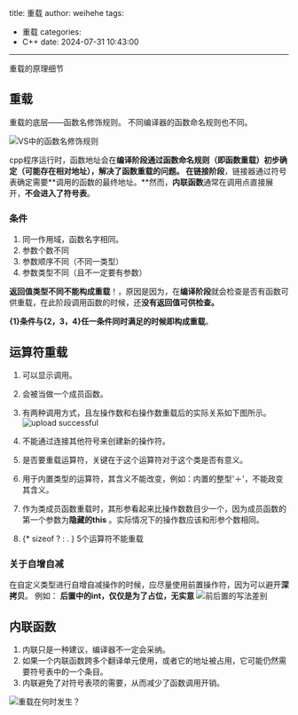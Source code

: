 title: 重载
author: weihehe
tags:
  - 重载
categories:
  - C++
date: 2024-07-31 10:43:00
---
重载的原理细节
<!-- more -->
## 重载

重载的底层——函数名修饰规则。
不同编译器的函数命名规则也不同。

![VS中的函数名修饰规则](/images/overload_style.png)

cpp程序运行时，函数地址会在**编译阶段通过函数命名规则（即函数重载）**初步确定（可能存在相对地址），解决了函数重载的问题。
在**链接阶段**，链接器通过符号表确定需要**调用的函数的最终地址。**然而，**内联函数**通常在调用点直接展开，**不会进入了符号表**。


### 条件

1. 同一作用域，函数名字相同。
2. 参数个数不同
3. 参数顺序不同（不同一类型）
4. 参数类型不同（且不一定要有参数）

**返回值类型不同不能构成重载**！，原因是因为，在**编译阶段**就会检查是否有函数可供重载，在此阶段调用函数的时候，还**没有返回值可供检查。**

**{1}条件与{2，3，4}任一条件同时满足的时候即构成重载**。

## 运算符重载

1. 可以显示调用。
2. 会被当做一个成员函数。
3. 有两种调用方式，且左操作数和右操作数重载后的实际关系如下图所示。
![upload successful](/images/这里重载了<符号.png)

4. 不能通过连接其他符号来创建新的操作符。
5. 是否要重载运算符，关键在于这个运算符对于这个类是否有意义。
6. 用于内置类型的运算符，其含义不能改变，例如：内置的整型'＋'，不能政变其含义。
7. 作为类成员函数重载时，其形参看起来比操作数数目少一个，因为成员函数的第一个参数为**隐藏的this** 。实际情况下的操作数应该和形参个数相同。
8. {* sizeof  ?  :  . } 5个运算符不能重载

### 关于自增自减

在自定义类型进行自增自减操作的时候，应尽量使用前置操作符，因为可以避开**深拷贝**。
例如：
**后置中的int，仅仅是为了占位，无实意**
![前后置的写法差别](/images/deeply_copy.png)


## 内联函数

1. 内联只是一种建议，编译器不一定会采纳。
2. 如果一个内联函数跨多个翻译单元使用，或者它的地址被占用，它可能仍然需要符号表中的一个条目。
3. 内联避免了对符号表项的需要，从而减少了函数调用开销。

![重载在何时发生？](/images/overload.png)
